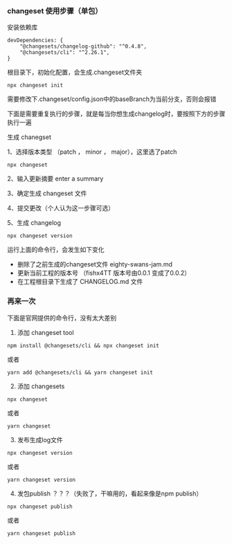 ### changeset 使用步骤（单包）
安装依赖库
```
devDependencies: {
    "@changesets/changelog-github": "^0.4.8",
    "@changesets/cli": "^2.26.1",
}
```


根目录下，初始化配置，会生成.changeset文件夹
```
npx changeset init
```

需要修改下.changeset/config.json中的baseBranch为当前分支，否则会报错

下面是需要重复执行的步骤，就是每当你想生成changelog时，要按照下方的步骤执行一遍

生成 chanegset

1、选择版本类型 （patch ， minor ，  major），这里选了patch
```
npx changeset
```

2、输入更新摘要 enter a summary

3、确定生成 changeset 文件

4、提交更改（个人认为这一步骤可选）

5、生成 changelog
```
npx changeset version
```
运行上面的命令行，会发生如下变化
- 删除了之前生成的changeset文件 eighty-swans-jam.md
- 更新当前工程的版本号 （fishx4TT 版本号由0.0.1 变成了0.0.2）
- 在工程根目录下生成了 CHANGELOG.md 文件


### 再来一次
下面是官网提供的命令行，没有太大差别

1. 添加 changeset tool
```
npm install @changesets/cli && npx changeset init
```
或者
```
yarn add @changesets/cli && yarn changeset init
```

2. 添加 changesets
```
npx changeset
```
或者
```
yarn changeset
```

3. 发布生成log文件
```
npx changeset version
```
或者
```
yarn changeset version
```

4. 发包publish ？？？（失败了，干嘛用的，看起来像是npm publish）
```
npx changeset publish
```
或者
```
yarn changeset publish
```

